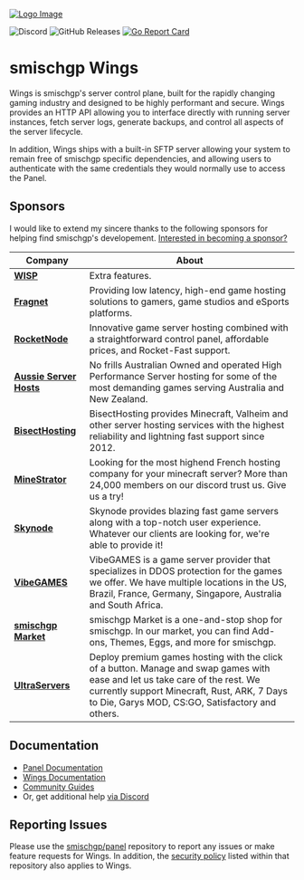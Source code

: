 [![Logo Image](https://cdn.smischgp.io/logos/new/smischgp_logo.png)](https://smischgp.io)

![Discord](https://img.shields.io/discord/122900397965705216?label=Discord&logo=Discord&logoColor=white)
![GitHub Releases](https://img.shields.io/github/downloads/smischgp/wings/latest/total)
[![Go Report Card](https://goreportcard.com/badge/github.com/Smisch-dev/gp-controler/wings)](https://goreportcard.com/report/github.com/Smisch-dev/gp-controler/wings)

# smischgp Wings

Wings is smischgp's server control plane, built for the rapidly changing gaming industry and designed to be
highly performant and secure. Wings provides an HTTP API allowing you to interface directly with running server
instances, fetch server logs, generate backups, and control all aspects of the server lifecycle.

In addition, Wings ships with a built-in SFTP server allowing your system to remain free of smischgp specific
dependencies, and allowing users to authenticate with the same credentials they would normally use to access the Panel.

## Sponsors

I would like to extend my sincere thanks to the following sponsors for helping find smischgp's developement.
[Interested in becoming a sponsor?](https://github.com/sponsors/matthewpi)

| Company                                                   | About                                                                                                                                                                                                                           |
|-----------------------------------------------------------|---------------------------------------------------------------------------------------------------------------------------------------------------------------------------------------------------------------------------------|
| [**WISP**](https://wisp.gg)                               | Extra features.                                                                                                                                                                                                                 |
| [**Fragnet**](https://fragnet.net)                        | Providing low latency, high-end game hosting solutions to gamers, game studios and eSports platforms.                                                                                                                           |
| [**RocketNode**](https://rocketnode.com/)                 | Innovative game server hosting combined with a straightforward control panel, affordable prices, and Rocket-Fast support.                                                                                                       |
| [**Aussie Server Hosts**](https://aussieserverhosts.com/) | No frills Australian Owned and operated High Performance Server hosting for some of the most demanding games serving Australia and New Zealand.                                                                                 |
| [**BisectHosting**](https://www.bisecthosting.com/)       | BisectHosting provides Minecraft, Valheim and other server hosting services with the highest reliability and lightning fast support since 2012.                                                                                 |
| [**MineStrator**](https://minestrator.com/)               | Looking for the most highend French hosting company for your minecraft server? More than 24,000 members on our discord trust us. Give us a try!                                                                                 |
| [**Skynode**](https://www.skynode.pro/)                   | Skynode provides blazing fast game servers along with a top-notch user experience. Whatever our clients are looking for, we're able to provide it!                                                                              |
| [**VibeGAMES**](https://vibegames.net/)                   | VibeGAMES is a game server provider that specializes in DDOS protection for the games we offer. We have multiple locations in the US, Brazil, France, Germany, Singapore, Australia and South Africa.                           |
| [**smischgp Market**](https://smischgpmarket.com/)  | smischgp Market is a one-and-stop shop for smischgp. In our market, you can find Add-ons, Themes, Eggs, and more for smischgp.                                                                                         |
| [**UltraServers**](https://ultraservers.com/)             | Deploy premium games hosting with the click of a button. Manage and swap games with ease and let us take care of the rest. We currently support Minecraft, Rust, ARK, 7 Days to Die, Garys MOD, CS:GO, Satisfactory and others. |

## Documentation

* [Panel Documentation](https://smischgp.io/panel/1.0/getting_started.html)
* [Wings Documentation](https://smischgp.io/wings/1.0/installing.html)
* [Community Guides](https://smischgp.io/community/about.html)
* Or, get additional help [via Discord](https://discord.gg/smischgp)

## Reporting Issues

Please use the [smischgp/panel](https://github.com/Smisch-dev/gp-controler/panel) repository to report any issues or make
feature requests for Wings. In addition, the [security policy](https://github.com/Smisch-dev/gp-controler/panel/security/policy) listed
within that repository also applies to Wings.
